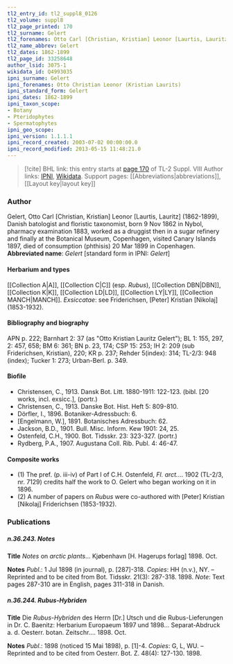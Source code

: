```yaml
---
tl2_entry_id: tl2_suppl8_0126
tl2_volume: suppl8
tl2_page_printed: 170
tl2_surname: Gelert
tl2_forenames: Otto Carl [Christian, Kristian] Leonor [Laurtis, Lauritz]
tl2_name_abbrev: Gelert
tl2_dates: 1862-1899
tl2_page_id: 33258648
author_lsid: 3075-1
wikidata_id: Q4993035
ipni_surname: Gelert
ipni_forenames: Otto Christian Leonor (Kristian Laurits)
ipni_standard_form: Gelert
ipni_dates: 1862-1899
ipni_taxon_scope: 
- Botany
- Pteridophytes
- Spermatophytes
ipni_geo_scope: 
ipni_version: 1.1.1.1
ipni_record_created: 2003-07-02 00:00:00.0
ipni_record_modified: 2013-05-15 11:48:21.0
---
```


> [!cite] BHL link: this entry starts at [page 170](https://www.biodiversitylibrary.org/page/33258648) of TL-2 Suppl. VIII
> Author links: [IPNI](https://www.ipni.org/a/3075-1), [Wikidata](https://www.wikidata.org/wiki/Q4993035). Support pages: [[Abbreviations|abbreviations]], [[Layout key|layout key]]

### Author

Gelert, Otto Carl \[Christian, Kristian\] Leonor \[Laurtis, Lauritz\] (1862-1899), Danish batologist and floristic taxonomist, born 9 Nov 1862 in Nybol, pharmacy examination 1883, worked as a druggist then in a sugar refinery and finally at the Botanical Museum, Copenhagen, visited Canary Islands 1897, died of consumption (phthisis) 20 Mar 1899 in Copenhagen. 
**Abbreviated name**: *Gelert* \[standard form in IPNI: *Gelert*\]

#### Herbarium and types

[[Collection A|A]], [[Collection C|C]] (esp. *Rubus*), [[Collection DBN|DBN]], [[Collection K|K]], [[Collection LD|LD]], [[Collection LY|LY]], [[Collection MANCH|MANCH]].
*Exsiccatae*: see Friderichsen, \[Peter\] Kristian \[Nikolaj\] (1853-1932).

#### Bibliography and biography

APN p. 222; Barnhart 2: 37 (as "Otto Kristian Lauritz Gelert"); BL 1: 155, 297, 2: 457, 658; BM 6: 361; BN p. 23, 174; CSP 15: 253; IH 2: 209 (sub Friderichsen, Kristian), 220; KR p. 237; Rehder 5(index): 314; TL-2/3: 948 (index); Tucker 1: 273; Urban-Berl. p. 349.

#### Biofile

- Christensen, C., 1913. Dansk Bot. Litt. 1880-1911: 122-123. (bibl. \[20 works, incl. exsicc.\], (portr.)
- Christensen, C., 1913. Danske Bot. Hist. Heft 5: 809-810.
- Dörfler, I., 1896. Botaniker-Adressbuch: 6.
- \[Engelmann, W.\], 1891. Botanisches Adressbuch: 62.
- Jackson, B.D., 1901. Bull. Misc. Inform. Kew 1901: 24, 25.
- Ostenfeld, C.H., 1900. Bot. Tidsskr. 23: 323-327. (portr.)
- Rydberg, P.A., 1907. Augustana Coll. Rib. Publ. 4: 46-47.

#### Composite works

- (1) The pref. (p. iii-iv) of Part I of C.H. Ostenfeld, *Fl. arct.*... 1902 (TL-2/3, nr. 7129) credits half the work to O. Gelert who began working on it in 1896.
- (2) A number of papers on *Rubus* were co-authored with \[Peter\] Kristian \[Nikolaj\] Friderichsen (1853-1932).

### Publications

##### n.36.243. Notes

**Title**
*Notes* on *arctic plants*... Kjøbenhavn \[H. Hagerups forlag\] 1898. Oct.

**Notes**
*Publ*.: 1 Jul 1898 (in journal), p. \[287\]-318. *Copies*: HH (n.v.), NY. – Reprinted and to be cited from Bot. Tidsskr. 21(3): 287-318. 1898.
*Note*: Text pages 287-310 are in English, pages 311-318 in Danish.

##### n.36.244. Rubus-Hybriden

**Title**
Die *Rubus-Hybriden* des Herrn \[Dr.\] Utsch und die Rubus-Lieferungen in Dr. C. Baenitz: Herbarium Europaeum 1897 und 1898... Separat-Abdruck a. d. Oesterr. botan. Zeitschr.... 1898. Oct.

**Notes**
*Publ*.: 1898 (noticed 15 Mai 1898), p. \[1\]-4. *Copies*: G, L, WU. – Reprinted and to be cited from Oesterr. Bot. Z. 48(4): 127-130. 1898.

